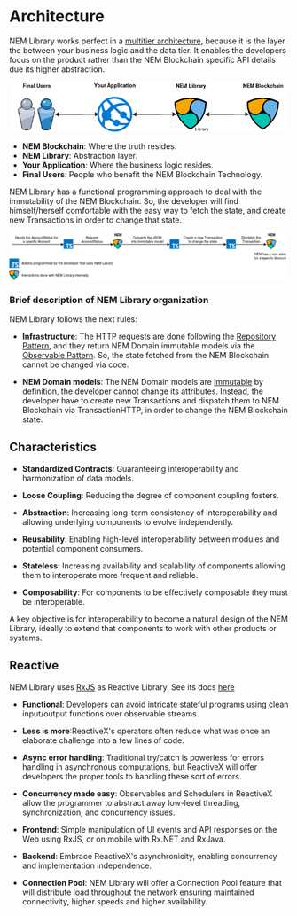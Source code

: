 # Architecture

NEM Library works perfect in a [multitier architecture](https://en.wikipedia.org/wiki/Multitier_architecture), because 
it is the layer the between your business logic and the data tier. It enables the developers focus on the product rather than the 
NEM Blockchain specific API details due its higher abstraction.

![Tiers](../img/nem-library-architecture.png)

- **NEM Blockchain**: Where the truth resides.
- **NEM Library**: Abstraction layer.
- **Your Application**: Where the business logic resides.
- **Final Users**: People who benefit the NEM Blockchain Technology.

NEM Library has a functional programming approach to deal with the immutability of the NEM Blockchain. So, the developer will find
himself/herself comfortable with the easy way to fetch the state, and create new Transactions in order to change that state.

![Functional](../img/nem-library-functional-approach.png)

### Brief description of NEM Library organization

NEM Library follows the next rules:

- **Infrastructure**: The HTTP requests are done following the [Repository Pattern](https://msdn.microsoft.com/en-us/library/ff649690.aspx), and they return NEM Domain immutable 
models via the [Observable Pattern](https://en.wikipedia.org/wiki/Observer_pattern). So, the state fetched from the NEM Blockchain cannot be changed via code. 

- **NEM Domain models**: The NEM Domain models are [immutable](https://en.wikipedia.org/wiki/Immutable_object) by definition, the developer cannot change its attributes. 
Instead, the developer have to create new Transactions and dispatch them to NEM Blockchain via TransactionHTTP, in order to change the NEM Blockchain state.

## Characteristics

- **Standardized Contracts**: Guaranteeing interoperability and harmonization of data models.

- **Loose Coupling**: Reducing the degree of component coupling fosters.

- **Abstraction**: Increasing long-term consistency of interoperability and allowing underlying components to evolve independently.

- **Reusability**: Enabling high-level interoperability between modules and potential component consumers.

- **Stateless**: Increasing availability and scalability of components allowing them to interoperate more frequent and reliable.

- **Composability**: For components to be effectively composable they must be interoperable.

A key objective is for interoperability to become a natural design of the NEM Library, 
ideally to extend that components to work with other products or systems.

## Reactive

NEM Library uses [RxJS](http://reactivex.io/) as Reactive Library. See its docs [here](http://reactivex.io/rxjs/)

- **Functional**: Developers can avoid intricate stateful programs using clean input/output functions over
observable streams.

- **Less is more**:ReactiveX's operators often reduce what was once an elaborate challenge into a few lines
of code.

- **Async error handling**: Traditional try/catch is powerless for errors handling in asynchronous computations, but
ReactiveX will offer developers the proper tools to handling these sort of errors.

- **Concurrency made easy**: Observables and Schedulers in ReactiveX allow the programmer to abstract away
low-level threading, synchronization, and concurrency issues.

- **Frontend**: Simple manipulation of UI events and API responses on the Web using RxJS, or on mobile
with Rx.NET and RxJava.

- **Backend**: Embrace ReactiveX's asynchronicity, enabling concurrency and implementation independence.

- **Connection Pool**: NEM Library will offer a Connection Pool feature that will distribute load throughout the
network ensuring maintained connectivity, higher speeds and higher availability.